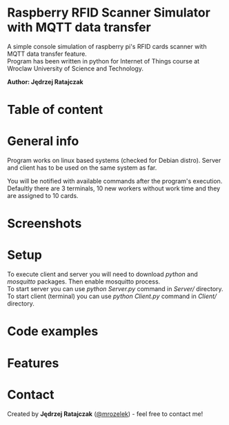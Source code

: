 # Raspberry RFID Scanner Simulator with MQTT data transfer
A simple console simulation of raspberry pi's RFID cards scanner with MQTT data transfer feature.  
Program has been written in python for Internet of Things course at Wroclaw University of Science and Technology.

**Author: Jędrzej Ratajczak**

# Table of content

# General info
Program works on linux based systems (checked for Debian distro). Server and client has to be used on the same system as far.



You will be notified with available commands after the program's execution. Defaultly there are 3 terminals,
10 new workers without work time and they are assigned to 10 cards.

# Screenshots

# Setup
To execute client and server you will need to download *python* and *mosquitto* packages. Then enable mosquitto process.  
To start server you can use *python Server.py* command in *Server/* directory.  
To start client (terminal) you can use *python Client.py* command in *Client/* directory.

# Code examples

# Features

# Contact
Created by **Jędrzej Ratajczak** ([@mrozelek](https://github.com/Mrozelek)) - feel free to contact me!
